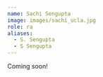 ```yaml
---
name: Sachi Sengupta
image: images/sachi_ucla.jpg
role: ra
aliases:
  - S. Sengupta
  - S Sengupta
---
```


Coming soon! 
